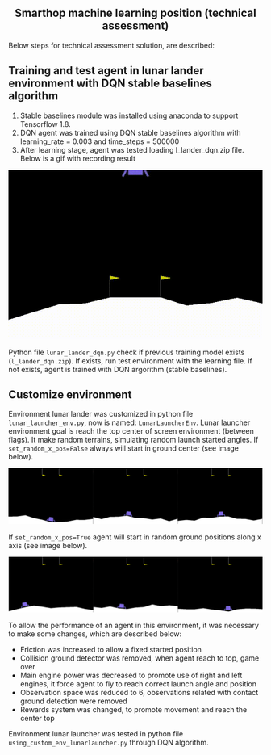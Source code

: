 <h2 align="center">Smarthop machine learning position (technical assessment)</h2>

Below steps for technical assessment solution, are described:

<!-- QUESTIONS 1 AND 2 -->
## Training and test agent in lunar lander environment with DQN stable baselines algorithm

1. Stable baselines module was installed using anaconda to support Tensorflow 1.8. 
2. DQN agent was trained using DQN stable baselines algorithm with learning_rate = 0.003 and time_steps = 500000
3. After learning stage, agent was tested loading l_lander_dqn.zip file. Below is a gif with recording result

![Lunar lander with DQN training agent recorded video](images/lunar_lander_trained_agent.gif)

Python file `lunar_lander_dqn.py` check if previous training model exists (`l_lander_dqn.zip`). If exists, run test environment with the learning file. If not exists, agent is trained with DQN argorithm (stable baselines).

<!-- QUESTION 3 -->
## Customize environment

Environment lunar lander was customized in python file `lunar_launcher_env.py`, now is named: `LunarLauncherEnv`. Lunar launcher environment goal is reach the top center of screen environment (between flags). It make random terrains, simulating random launch started angles. If `set_random_x_pos=False` always will start in ground center (see image below).

![set_random_x_pos = False random angles in center screen](images/set_random_x_pos_false.jpg)

If `set_random_x_pos=True` agent will start in random ground positions along x axis (see image below).

![set_random_x_pos = True Random angles and random ground positions along x axis](images/set_random_x_pos_true.jpg)

To allow the performance of an agent in this environment, it was necessary to make some changes, which are described below:

- Friction was increased to allow a fixed started position
- Collision ground detector was removed, when agent reach to top, game over
- Main engine power was decreased to promote use of right and left engines, it force agent to fly to reach correct launch angle and position
- Observation space was reduced to 6, observations related with contact ground detection were removed
- Rewards system was changed, to promote movement and reach the center top

Environment lunar launcher was tested in python file `using_custom_env_lunarlauncher.py` through DQN algorithm.

